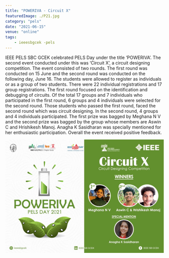 ```yaml
---
title: "POWERIVA - Circuit X"
featuredImage: ./P21.jpg
category: "pels"
date: "2021-06-15"
venue: "online"
tags:
    - ieeesbgcek -pels
---
```

IEEE PELS SBC GCEK celebrated PELS Day under the title ‘POWERIVA’.  The second event conducted under this was ‘Circuit X’, a circuit designing competition. The event consisted of two rounds. The first round was conducted on 15 June and the second round was conducted on the following day, June 16. The students were allowed to register as individuals or as a group of two students. There were 22 individual registrations and 17 group registrations.  The first round focused on the identification and debugging of circuits. Of the total 17 groups and 7 individuals who participated in the first round, 6 groups and 4 individuals were selected for the second round. Those students who passed the first round, faced the second round which was circuit designing. In the second round, 4 groups and 4 individuals participated. The first prize was bagged by Meghana N V and the second prize was bagged by the group whose members are Aswin C and Hrishikesh Manoj. Anagha K Sasidharan was specially mentioned for her enthusiastic participation. Overall the event received positive feedback.

![POWERIVA - Circuit X](./P22.jpg)

        